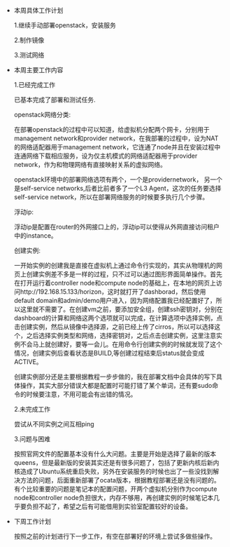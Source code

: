 - 本周具体工作计划

  1.继续手动部署openstack，安装服务
  
  2.制作镜像

  3.测试网络
- 本周主要工作内容 

  1.已经完成工作

   已基本完成了部署和测试任务.

   openstack网络分类:

   在部署openstack的过程中可以知道，给虚拟机分配两个网卡，分别用于management network和provider network，在我部署的过程中，设为NAT的网络适配器用于management network，它连通了node并且在安装过程中连通网络下载相应服务，设为仅主机模式的网络适配器用于provider network，作为和物理网络有直接映射关系的虚拟网络。

   openstack环境中的部署网络选项有两个，一个是providernetwork， 另一个是self-service networks,后者比前者多了一个L3 Agent，这次的任务要选择self-service network，所以在部署网络服务的时候要多执行几个步骤。

   浮动ip:

   浮动ip是配置在router的外网接口上的，浮动ip可以使得从外网直接访问租户中的instance。

   创建实例:

   一开始实例的创建我是直接在虚拟机上通过命令行实现的，其实从物理机的网页上创建实例差不多是一样的过程，只不过可以通过图形界面简单操作。首先在打开运行着controller node和compute node的基础上，在本地的网页上访问http://192.168.15.133/horizon，这时就打开了dashborad，然后使用default domain和admin/demo用户进入，因为网络配置我已经配置好了，所以这里就不需要了。在创建vm之前，要添加安全组，创建ssh密钥对，分别在dashboard的计算和网络这两个选项就可以完成，在计算选项中选择实例，点击创建实例，然后从镜像中选择源，之前已经上传了cirros，所以可以选择这个，之后选择实例类型和网络，选择密钥对，之后点击创建实例，这里注意实例不会马上就创建好，要等一会儿。在用命令行创建实例的时候就发现了这个情况，创建实例后查看状态是BUILD,等创建过程结束后status就会变成ACTIVE。


  创建实例部分还是主要根据教程一步步做的，我在部署文档中会具体的写下具体操作，其实大部分错误大都是配置时可能打错了某个单词，还有要sudo命令的时候要注意，不用可能会有出错的情况。
  
  2.未完成工作

    尝试从不同实例之间互相ping

  3.问题与困难

  按照官网文件的配置基本没有什么大问题。主要是开始是选择了最新的版本queens，但是最新版的安装其实还是有很多问题了，包括了更新内核后新内核造成了Ubuntu系统重启失败，另外在安装服务的时候也出了一些没找到解决方法的问题，后面重新部署了ocata版本，根据教程部署还是没有问题的。有个比较重要的问题是笔记本的配置问题，开两个虚拟机分别作为compute node和controller node负担很大，内存不够用，再创建实例的时候笔记本几乎要负担不起了，希望之后有可能借用到实验室配置较好的设备。
- 下周工作计划

  按照之前的计划进行下一步工作，有空在部署好的环境上尝试多做些操作。
